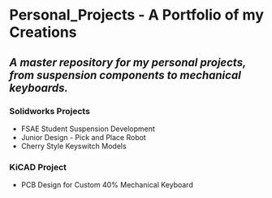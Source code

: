 # Personal_Projects - A Portfolio of my Creations

## *A master repository for my personal projects, from suspension components to mechanical keyboards.*

### Solidworks Projects
+ FSAE Student Suspension Development
+ Junior Design - Pick and Place Robot
+ Cherry Style Keyswitch Models

### KiCAD Project
+ PCB Design for Custom 40% Mechanical Keyboard
